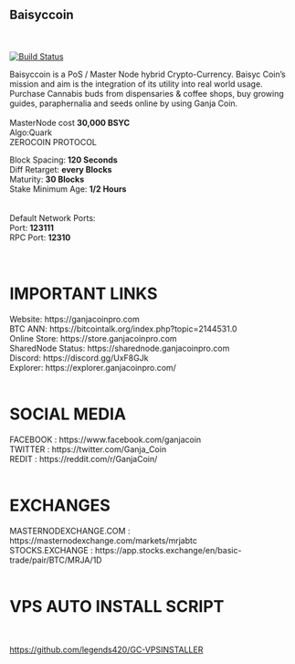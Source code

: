 <b><h2>Baisyccoin</h2></b><br></br>
[![Build Status](https://travis-ci.org/legends420/awesome-badges.svg?branch=master)](https://GitHub.com/Legends420/GanjaCoin-zREBORN)

Baisyccoin is a PoS / Master Node hybrid Crypto-Currency.  Baisyc Coin’s mission and aim is the integration of its utility into real world usage. Purchase Cannabis buds from dispensaries & coffee shops, buy growing guides, paraphernalia and seeds online by using Ganja Coin.
<br>
<br>
MasterNode cost <b>30,000 BSYC</b>
<br>
Algo:Quark
<br>
ZEROCOIN PROTOCOL

Block Spacing:<b> 120 Seconds</b><br>
Diff Retarget: <b>every Blocks</b><br>
Maturity: <b>30 Blocks</b><br>
Stake Minimum Age: <b>1/2 Hours</b><br>
<br><br>
Default Network Ports:<br>
Port: <b>123111</b><br>
RPC Port: <b>12310</b><br>
<br><br>
<h1> IMPORTANT LINKS</h1>
Website: https://ganjacoinpro.com<br>
BTC ANN: https://bitcointalk.org/index.php?topic=2144531.0<br>
Online Store: https://store.ganjacoinpro.com<br>
SharedNode Status: https://sharednode.ganjacoinpro.com<br>
Discord: https://discord.gg/UxF8GJk<br>
Explorer: https://explorer.ganjacoinpro.com/
<br>
<br>
<h1>SOCIAL MEDIA </h1>
FACEBOOK : https://www.facebook.com/ganjacoin<br>
TWITTER : https://twitter.com/Ganja_Coin<br>
REDIT : https://reddit.com/r/GanjaCoin/
<br>
<br>
<h1>EXCHANGES </h1>
MASTERNODEXCHANGE.COM : https://masternodexchange.com/markets/mrjabtc<br>
STOCKS.EXCHANGE : https://app.stocks.exchange/en/basic-trade/pair/BTC/MRJA/1D
<br>
<br>
<h1> VPS AUTO INSTALL SCRIPT </h1><br>

https://github.com/legends420/GC-VPSINSTALLER

